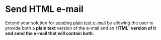 # Send HTML e-mail


Extend your solution for [sending plain text e-mail](/exercise-send-plain-text-email)
by allowing the user to provide both a <b>plain text</b> version of the e-mail and an <b>HTML` version of it
and send the e-mail that will contain both.


